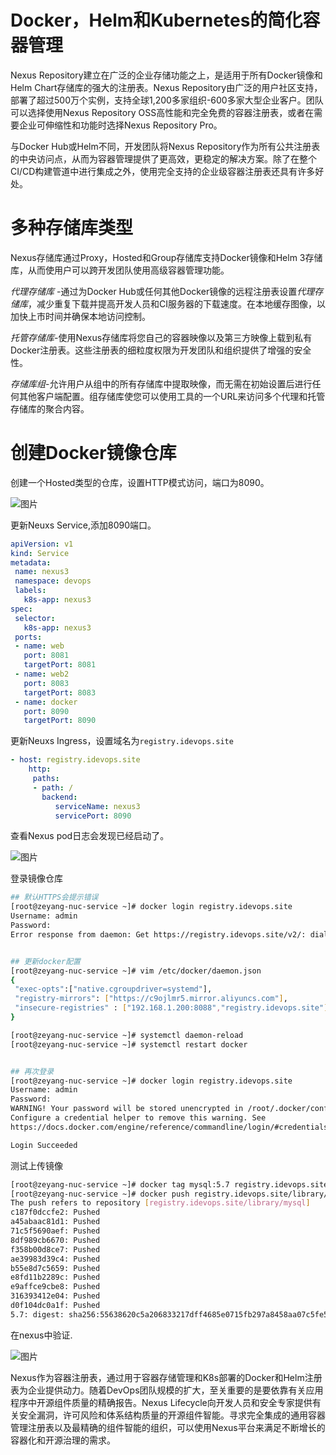 # Docker，Helm和Kubernetes的简化容器管理

Nexus Repository建立在广泛的企业存储功能之上，是适用于所有Docker镜像和Helm Chart存储库的强大的注册表。Nexus  Repository由广泛的用户社区支持，部署了超过500万个实例，支持全球1,200多家组织-600多家大型企业客户。团队可以选择使用Nexus Repository OSS高性能和完全免费的容器注册表，或者在需要企业可伸缩性和功能时选择Nexus Repository Pro。

与Docker Hub或Helm不同，开发团队将Nexus Repository作为所有公共注册表的中央访问点，从而为容器管理提供了更高效，更稳定的解决方案。除了在整个CI/CD构建管道中进行集成之外，使用完全支持的企业级容器注册表还具有许多好处。

# 多种存储库类型

Nexus存储库通过Proxy，Hosted和Group存储库支持Docker镜像和Helm 3存储库，从而使用户可以跨开发团队使用高级容器管理功能。

*代理存储库* -通过为Docker Hub或任何其他Docker镜像的远程注册表设置*代理存储库*，减少重复下载并提高开发人员和CI服务器的下载速度。在本地缓存图像，以加快上市时间并确保本地访问控制。

*托管存储库*-使用Nexus存储库将您自己的容器映像以及第三方映像上载到私有Docker注册表。这些注册表的细粒度权限为开发团队和组织提供了增强的安全性。

*存储库组*-允许用户从组中的所有存储库中提取映像，而无需在初始设置后进行任何其他客户端配置。组存储库使您可以使用工具的一个URL来访问多个代理和托管存储库的聚合内容。

# 创建Docker镜像仓库

创建一个Hosted类型的仓库，设置HTTP模式访问，端口为8090。

![图片](https://mmbiz.qpic.cn/mmbiz_png/U1oibTqyKuTO8DiaPficsIAgeianlfFibkuWocoZTKsmKLSNJ2fc5k3BqFSNy0fXviaxMEAicxWO8L6gd86mrHLtialFow/640?wx_fmt=png&tp=webp&wxfrom=5&wx_lazy=1&wx_co=1)



更新Neuxs Service,添加8090端口。

```yaml
apiVersion: v1
kind: Service
metadata:
 name: nexus3
 namespace: devops
 labels:
   k8s-app: nexus3
spec:
 selector:
   k8s-app: nexus3
 ports:
 - name: web
   port: 8081
   targetPort: 8081
 - name: web2
   port: 8083
   targetPort: 8083
 - name: docker
   port: 8090
   targetPort: 8090
```

更新Neuxs Ingress，设置域名为`registry.idevops.site`

```yaml
- host: registry.idevops.site
    http:
     paths:
     - path: /
       backend:
          serviceName: nexus3
          servicePort: 8090
```

查看Nexus pod日志会发现已经启动了。

![图片](https://mmbiz.qpic.cn/mmbiz_png/U1oibTqyKuTO8DiaPficsIAgeianlfFibkuWoaqwbgPrkVkecu2u6Haq1Ju44h8zcWrubT7vFeRWDDDkvmUGx1niajaQ/640?wx_fmt=png&tp=webp&wxfrom=5&wx_lazy=1&wx_co=1)



登录镜像仓库

```bash
## 默认HTTPS会提示错误
[root@zeyang-nuc-service ~]# docker login registry.idevops.site
Username: admin
Password:
Error response from daemon: Get https://registry.idevops.site/v2/: dial tcp 192.168.1.230:443: connect: connection refused


## 更新docker配置
[root@zeyang-nuc-service ~]# vim /etc/docker/daemon.json
{
 "exec-opts":["native.cgroupdriver=systemd"],
 "registry-mirrors": ["https://c9ojlmr5.mirror.aliyuncs.com"],
 "insecure-registries" : ["192.168.1.200:8088","registry.idevops.site"]
}

[root@zeyang-nuc-service ~]# systemctl daemon-reload
[root@zeyang-nuc-service ~]# systemctl restart docker


## 再次登录
[root@zeyang-nuc-service ~]# docker login registry.idevops.site
Username: admin
Password:
WARNING! Your password will be stored unencrypted in /root/.docker/config.json.
Configure a credential helper to remove this warning. See
https://docs.docker.com/engine/reference/commandline/login/#credentials-store

Login Succeeded
```

测试上传镜像

```bash
[root@zeyang-nuc-service ~]# docker tag mysql:5.7 registry.idevops.site/library/mysql:5.7
[root@zeyang-nuc-service ~]# docker push registry.idevops.site/library/mysql:5.7
The push refers to repository [registry.idevops.site/library/mysql]
c187f0dccfe2: Pushed
a45abaac81d1: Pushed
71c5f5690aef: Pushed
8df989cb6670: Pushed
f358b00d8ce7: Pushed
ae39983d39c4: Pushed
b55e8d7c5659: Pushed
e8fd11b2289c: Pushed
e9affce9cbe8: Pushed
316393412e04: Pushed
d0f104dc0a1f: Pushed
5.7: digest: sha256:55638620c5a206833217dff4685e0715fb297a8458aa07c5fe5d8730cc6c872f size: 2621
```

在nexus中验证.

![图片](https://mmbiz.qpic.cn/mmbiz_png/U1oibTqyKuTO8DiaPficsIAgeianlfFibkuWoyuwCgRPT2Qia95iaX7Htqibc8UaBth4QIeALWGoVYqwzpN7LqjnctRShA/640?wx_fmt=png&tp=webp&wxfrom=5&wx_lazy=1&wx_co=1)

Nexus作为容器注册表，通过用于容器存储管理和K8s部署的Docker和Helm注册表为企业提供动力。随着DevOps团队规模的扩大，至关重要的是要依靠有关应用程序中开源组件质量的精确报告。Nexus Lifecycle向开发人员和安全专家提供有关安全漏洞，许可风险和体系结构质量的开源组件智能。寻求完全集成的通用容器管理注册表以及最精确的组件智能的组织，可以使用Nexus平台来满足不断增长的容器化和开源治理的需求。